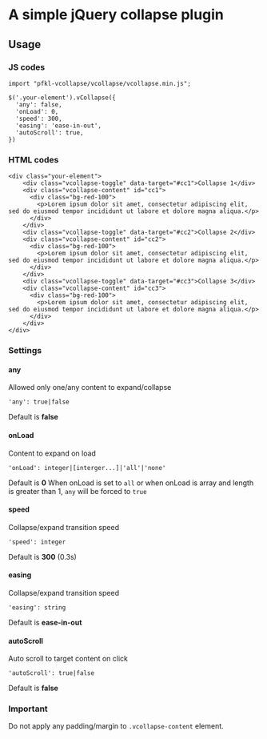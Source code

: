 # A simple jQuery collapse plugin

## Usage

### JS codes

```
import "pfkl-vcollapse/vcollapse/vcollapse.min.js";

$('.your-element').vCollapse({
  'any': false,
  'onLoad': 0,
  'speed': 300,
  'easing': 'ease-in-out',
  'autoScroll': true,
})
```

### HTML codes

```
<div class="your-element">
    <div class="vcollapse-toggle" data-target="#cc1">Collapse 1</div>
    <div class="vcollapse-content" id="cc1">
      <div class="bg-red-100">
        <p>Lorem ipsum dolor sit amet, consectetur adipiscing elit, sed do eiusmod tempor incididunt ut labore et dolore magna aliqua.</p>
      </div>
    </div>
	<div class="vcollapse-toggle" data-target="#cc2">Collapse 2</div>
    <div class="vcollapse-content" id="cc2">
      <div class="bg-red-100">
        <p>Lorem ipsum dolor sit amet, consectetur adipiscing elit, sed do eiusmod tempor incididunt ut labore et dolore magna aliqua.</p>
      </div>
    </div>
	<div class="vcollapse-toggle" data-target="#cc3">Collapse 3</div>
    <div class="vcollapse-content" id="cc3">
      <div class="bg-red-100">
        <p>Lorem ipsum dolor sit amet, consectetur adipiscing elit, sed do eiusmod tempor incididunt ut labore et dolore magna aliqua.</p>
      </div>
    </div>
</div>
```

### Settings
#### any
Allowed only one/any content to expand/collapse
```
'any': true|false
```
Default is **false**
#### onLoad
Content to expand on load
```
'onLoad': integer|[interger...]|'all'|'none'
```
Default is **0**
When onLoad is set to `all` or when onLoad is array and length is greater than 1, `any` will be forced to `true`
#### speed
Collapse/expand transition speed
```
'speed': integer
```
Default is **300** (0.3s)
#### easing
Collapse/expand transition speed
```
'easing': string
```
Default is **ease-in-out**
#### autoScroll
Auto scroll to target content on click
```
'autoScroll': true|false
```
Default is **false**

### Important
Do not apply any padding/margin to `.vcollapse-content` element.